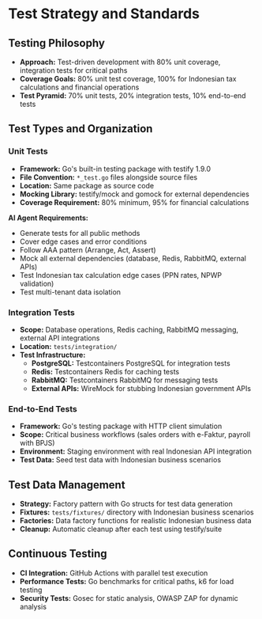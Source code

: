 # Test Strategy and Standards

## Testing Philosophy

- **Approach:** Test-driven development with 80% unit coverage, integration tests for critical paths
- **Coverage Goals:** 80% unit test coverage, 100% for Indonesian tax calculations and financial operations
- **Test Pyramid:** 70% unit tests, 20% integration tests, 10% end-to-end tests

## Test Types and Organization

### Unit Tests

- **Framework:** Go's built-in testing package with testify 1.9.0
- **File Convention:** `*_test.go` files alongside source files
- **Location:** Same package as source code
- **Mocking Library:** testify/mock and gomock for external dependencies
- **Coverage Requirement:** 80% minimum, 95% for financial calculations

**AI Agent Requirements:**
- Generate tests for all public methods
- Cover edge cases and error conditions
- Follow AAA pattern (Arrange, Act, Assert)
- Mock all external dependencies (database, Redis, RabbitMQ, external APIs)
- Test Indonesian tax calculation edge cases (PPN rates, NPWP validation)
- Test multi-tenant data isolation

### Integration Tests

- **Scope:** Database operations, Redis caching, RabbitMQ messaging, external API integrations
- **Location:** `tests/integration/`
- **Test Infrastructure:**
  - **PostgreSQL:** Testcontainers PostgreSQL for integration tests
  - **Redis:** Testcontainers Redis for caching tests
  - **RabbitMQ:** Testcontainers RabbitMQ for messaging tests
  - **External APIs:** WireMock for stubbing Indonesian government APIs

### End-to-End Tests

- **Framework:** Go's testing package with HTTP client simulation
- **Scope:** Critical business workflows (sales orders with e-Faktur, payroll with BPJS)
- **Environment:** Staging environment with real Indonesian API integration
- **Test Data:** Seed test data with Indonesian business scenarios

## Test Data Management

- **Strategy:** Factory pattern with Go structs for test data generation
- **Fixtures:** `tests/fixtures/` directory with Indonesian business scenarios
- **Factories:** Data factory functions for realistic Indonesian business data
- **Cleanup:** Automatic cleanup after each test using testify/suite

## Continuous Testing

- **CI Integration:** GitHub Actions with parallel test execution
- **Performance Tests:** Go benchmarks for critical paths, k6 for load testing
- **Security Tests:** Gosec for static analysis, OWASP ZAP for dynamic analysis

